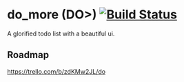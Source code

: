 # do_more (DO>) [![Build Status](https://app.bitrise.io/app/11d283a1ca8ed38e/status.svg?token=rbZPQaJTLG1lyzb9cqGQCg)](https://app.bitrise.io/app/11d283a1ca8ed38e)

A glorified todo list with a beautiful ui.

## Roadmap

https://trello.com/b/zdKMw2JL/do

